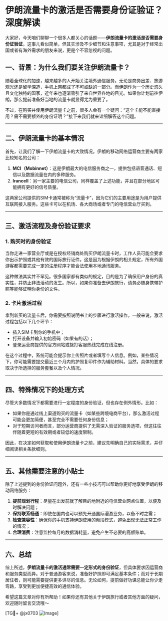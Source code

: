 # 伊朗流量卡的激活是否需要身份证验证？深度解读

大家好，今天咱们聊聊一个很多人都关心的话题——**伊朗流量卡的激活是否需要身份证验证**。这事儿看似简单，但其实涉及不少细节和注意事项，尤其是对于经常出国或者有海外需求的朋友来说，更是个不容忽视的问题。

## 一、背景：为什么我们要关注伊朗流量卡？

随着全球化的加速，越来越多的人开始关注境外通信服务。无论是商务出差、旅游观光还是留学深造，手机上网都成了不可或缺的一部分。而伊朗作为一个历史悠久且文化独特的国家，近年来也逐渐吸引了来自世界各地的目光。如果你计划前往伊朗，那么提前准备好当地的流量卡就显得尤为重要了。

不过，在购买并使用伊朗流量卡之前，很多人会有一个疑问：“这个卡能不能直接用？需不需要额外的身份证明？”接下来我们就来详细解答这个问题。

---

## 二、伊朗流量卡的基本情况

首先，让我们了解一下伊朗流量卡的大致情况。伊朗的移动网络运营商主要有两家比较知名的公司：

1. **MCI（Mobinnet）**：这是伊朗最大的电信服务商之一，提供包括语音通话、短信以及数据流量在内的多种服务。
2. **Irancell**：另一家主要的电信公司，同样覆盖了上述功能，并且在部分地区可能拥有更好的信号质量。

这两家公司提供的SIM卡通常被称为“流量卡”，因为它们的主要用途是为用户提供互联网接入服务。这些卡可以在机场、各大商场或者专门的电信营业厅买到。

---

## 三、激活流程及身份验证要求

### 1. 购买时的身份验证
当你走进一家营业厅或是在授权经销商处购买伊朗流量卡时，工作人员可能会要求你出示护照或其他有效的国际旅行证件。这是因为根据伊朗的相关规定，所有外国游客都需要完成一定的注册程序才能合法使用本地通讯服务。

这种做法其实并不罕见。很多国家都有类似的规定，目的是为了确保用户身份的真实性，并防止非法活动的发生。所以，如果你准备去伊朗旅行，请务必随身携带护照等能够证明你身份的文件。

### 2. 卡片激活过程
拿到新买的流量卡后，你需要按照说明书上的步骤进行激活操作。一般来说，激活过程包括以下几个环节：

- 插入SIM卡到你的手机中；
- 打开设备并输入初始密码（如果有的话）；
- 登录运营商提供的官方网站或拨打客服热线完成在线注册。

在这个过程中，系统可能会提示你上传照片或者填写个人信息。例如，某些情况下，你可能需要提交最近三个月内的护照复印件作为辅助材料。当然，具体的要求取决于所选择的服务套餐以及个人情况。

---

## 四、特殊情况下的处理方式

尽管大多数情况下都需要进行一定程度的身份验证，但也存在例外情形。比如：

- 如果你是通过线上渠道购买的流量卡（如某些跨境电商平台），那么激活过程可能会更加简便，甚至完全不需要任何身份信息；
- 对于短期访问者而言，部分运营商提供了无需深入验证的服务选项，但这往往伴随着更短的有效期或者较低的速度限制。

因此，在决定如何获取和使用伊朗流量卡之前，建议先明确自己的实际需求，并仔细阅读相关条款细则。

---

## 五、其他需要注意的小贴士

除了上述提到的身份验证问题外，还有一些小技巧可以帮助你更好地享受伊朗的移动网络服务：

1. **提前规划行程**：尽量在出发前就了解目的地附近的电信营业网点位置，以便及时解决问题；
2. **保持联系畅通**：即使在国内也可以预先开通国际漫游业务，以备不时之需；
3. **检查兼容性**：确保你的手机支持伊朗使用的频段模式，避免出现无法正常工作的情况；
4. **合理消费**：注意监控每月的数据消耗量，避免产生不必要的高额账单。

---

## 六、总结

综上所述，**伊朗流量卡的激活通常需要一定形式的身份验证**，但具体要求因运营商和服务类型而异。对于普通游客来说，准备好护照即可满足基本条件；而对于长期居住者，则可能需要提供更多详尽的信息。无论如何，提前做好功课总能让你少走弯路，享受到更加便捷高效的通信体验。

希望这篇文章对你有所帮助！如果你还有其他关于伊朗旅行或者其他方面的疑问，欢迎随时留言交流哦～

[TG💪+ @jx0703 ![Image](https://github.com/user-attachments/assets/dbca1d08-cadb-493c-b0ec-ad6f7a83f270)]